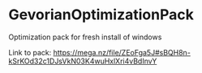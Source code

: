 # GevorianOptimizationPack
Optimization pack for fresh install of windows

Link to pack:
https://mega.nz/file/ZEoFga5J#sBQH8n-kSrKOd32c1DJsVkN03K4wuHxlXri4vBdInvY
